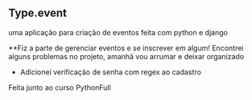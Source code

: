 ## Type.event

uma aplicação para criação de eventos feita com python e django

**Fiz a parte de gerenciar eventos e se inscrever em algum! Encontrei alguns problemas no projeto, amanhã vou arrumar e deixar organizado

* Adicionei verificação de senha com regex ao cadastro

Feita junto ao curso PythonFull